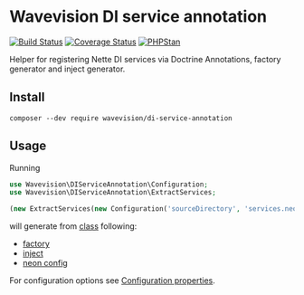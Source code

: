 # Wavevision DI service annotation

[![Build Status](https://travis-ci.org/wavevision/di-service-annotation.svg?branch=master)](https://travis-ci.org/wavevision/di-service-annotation)
[![Coverage Status](https://coveralls.io/repos/github/wavevision/di-service-annotation/badge.svg?branch=master)](https://coveralls.io/github/wavevision/di-service-annotation?branch=master)
[![PHPStan](https://img.shields.io/badge/style-level%20max-brightgreen.svg?label=phpstan)](https://github.com/phpstan/phpstan)

Helper for registering Nette DI services via Doctrine Annotations, factory generator and inject generator.

## Install
```
composer --dev require wavevision/di-service-annotation
```

## Usage

Running 

```php
use Wavevision\DIServiceAnnotation\Configuration;
use Wavevision\DIServiceAnnotation\ExtractServices;

(new ExtractServices(new Configuration('sourceDirectory', 'services.neon')))->run()
```
will generate from [class](tests/DIServiceAnnotationTests/Services/Nested/ExampleService.php) following:
- [factory](tests/DIServiceAnnotationTests/expected/Services/Nested/ExampleServiceFactory.php)
- [inject](tests/DIServiceAnnotationTests/expected/Services/Nested/InjectExampleServiceFactory.php) 
- [neon config](tests/DIServiceAnnotationTests/expected/nested.neon#L5)

For configuration options see [Configuration properties](src/DIServiceAnnotation/Configuration.php#L7).
